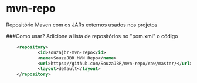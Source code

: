 # mvn-repo
Repositório Maven com os JARs externos usados nos projetos

###Como usar?
Adicione a lista de repositórios no "pom.xml" o código


```xml
    <repository>
			<id>souzajbr-mvn-repo</id>
			<name>SouzaJBR MVN Repo</name>
			<url>https://github.com/SouzaJBR/mvn-repo/raw/master/</url>
			<layout>default</layout>
	</repository>
```
